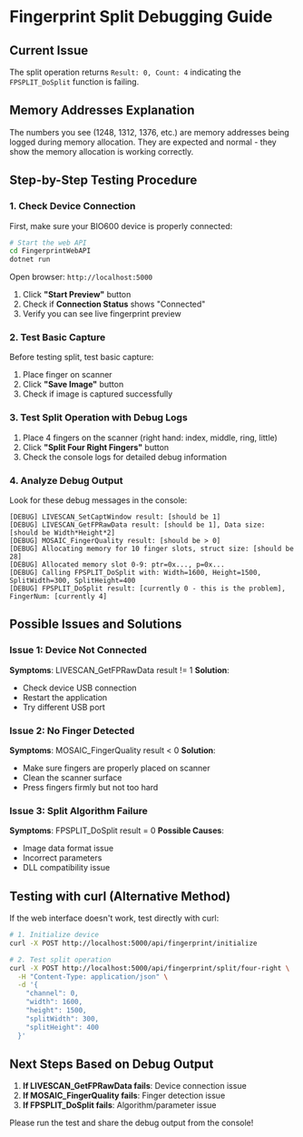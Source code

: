# Fingerprint Split Debugging Guide

## Current Issue
The split operation returns `Result: 0, Count: 4` indicating the `FPSPLIT_DoSplit` function is failing.

## Memory Addresses Explanation
The numbers you see (1248, 1312, 1376, etc.) are memory addresses being logged during memory allocation. They are expected and normal - they show the memory allocation is working correctly.

## Step-by-Step Testing Procedure

### 1. Check Device Connection
First, make sure your BIO600 device is properly connected:

```bash
# Start the web API
cd FingerprintWebAPI
dotnet run
```

Open browser: `http://localhost:5000`

1. Click **"Start Preview"** button
2. Check if **Connection Status** shows "Connected"
3. Verify you can see live fingerprint preview

### 2. Test Basic Capture
Before testing split, test basic capture:

1. Place finger on scanner
2. Click **"Save Image"** button
3. Check if image is captured successfully

### 3. Test Split Operation with Debug Logs
1. Place 4 fingers on the scanner (right hand: index, middle, ring, little)
2. Click **"Split Four Right Fingers"** button
3. Check the console logs for detailed debug information

### 4. Analyze Debug Output
Look for these debug messages in the console:

```
[DEBUG] LIVESCAN_SetCaptWindow result: [should be 1]
[DEBUG] LIVESCAN_GetFPRawData result: [should be 1], Data size: [should be Width*Height*2]
[DEBUG] MOSAIC_FingerQuality result: [should be > 0]
[DEBUG] Allocating memory for 10 finger slots, struct size: [should be 28]
[DEBUG] Allocated memory slot 0-9: ptr=0x..., p=0x...
[DEBUG] Calling FPSPLIT_DoSplit with: Width=1600, Height=1500, SplitWidth=300, SplitHeight=400
[DEBUG] FPSPLIT_DoSplit result: [currently 0 - this is the problem], FingerNum: [currently 4]
```

## Possible Issues and Solutions

### Issue 1: Device Not Connected
**Symptoms**: LIVESCAN_GetFPRawData result != 1
**Solution**: 
- Check device USB connection
- Restart the application
- Try different USB port

### Issue 2: No Finger Detected
**Symptoms**: MOSAIC_FingerQuality result < 0
**Solution**:
- Make sure fingers are properly placed on scanner
- Clean the scanner surface
- Press fingers firmly but not too hard

### Issue 3: Split Algorithm Failure
**Symptoms**: FPSPLIT_DoSplit result = 0
**Possible Causes**:
- Image data format issue
- Incorrect parameters
- DLL compatibility issue

## Testing with curl (Alternative Method)

If the web interface doesn't work, test directly with curl:

```bash
# 1. Initialize device
curl -X POST http://localhost:5000/api/fingerprint/initialize

# 2. Test split operation
curl -X POST http://localhost:5000/api/fingerprint/split/four-right \
  -H "Content-Type: application/json" \
  -d '{
    "channel": 0,
    "width": 1600,
    "height": 1500,
    "splitWidth": 300,
    "splitHeight": 400
  }'
```

## Next Steps Based on Debug Output

1. **If LIVESCAN_GetFPRawData fails**: Device connection issue
2. **If MOSAIC_FingerQuality fails**: Finger detection issue  
3. **If FPSPLIT_DoSplit fails**: Algorithm/parameter issue

Please run the test and share the debug output from the console!
